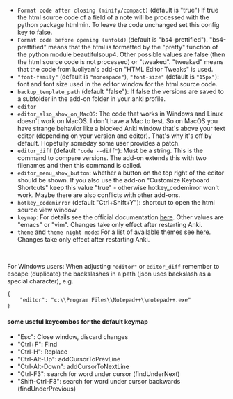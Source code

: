 - `Format code after closing (minify/compact)` (default is "true") If true the html source code of a field of a note will be processed with the python package htmlmin. To leave the code unchanged set this config key to false.
- `Format code before opening (unfold)` (default is "bs4-prettified"). "bs4-prettified" means that the html is formatted by the "pretty" function of the python module beautifulsoup4. Other possible values are false (then the html source code is not processed) or "tweaked". "tweaked" means that the code from luoliyan's add-on "HTML Editor Tweaks" is used.
- `"font-family"` (default is `"monospace"`), `"font-size"` (default is `"15px"`): font and font size used in the editor window for the html source code.
- `backup_template_path` (default "false"): If false the versions are saved to a subfolder in the add-on folder in your anki profile.
- `editor`
- `editor_also_show_on_MacOS`: The code that works in Windows and Linux doesn't work on MacOS. I don't have a Mac to test. So on MacOS you have strange behavior like a blocked Anki window that's above your text editor (depending on your version and editor). That's why it's off by default. Hopefully someday some user provides a patch.
- `editor_diff` (default `"code --diff"`): Must be a string. This is the command to compare versions. The add-on extends this with two filenames and then this command is called.
- `editor_menu_show_button`: whether a button on the top right of the editor should be shown. If you also use the add-on "Customize Keyboard Shortcuts" keep this value "true" - otherwise hotkey_codemirror won't work. Maybe there are also conflicts with other add-ons.
- `hotkey_codemirror` (default "Ctrl+Shift+Y"): shortcut to open the html source view window
- `keymap`: For details see the official documentation [here](https://codemirror.net/doc/manual.html#keymaps). Other values are "emacs" or "vim". Changes take only effect after restarting Anki.
- `theme` and `theme night mode`: For a list of available themes see [here](https://codemirror.net/demo/theme.html). Changes take only effect after restarting Anki.

&nbsp;

For Windows users: When adjusting `"editor"` or `editor_diff` remember to escape (duplicate) the backslashes in a path (json uses backslash as a special character), e.g.

    {
        "editor": "c:\\Program Files\\Notepad++\\notepad++.exe"
    }


#### some useful keycombos for the default keymap

- "Esc": Close window, discard changes
- "Ctrl+F": Find
- "Ctrl-H": Replace
- "Ctrl-Alt-Up": addCursorToPrevLine
- "Ctrl-Alt-Down": addCursorToNextLine
- "Ctrl-F3": search for word under cursor (findUnderNext)
- "Shift-Ctrl-F3": search for word under cursor backwards (findUnderPrevious)
